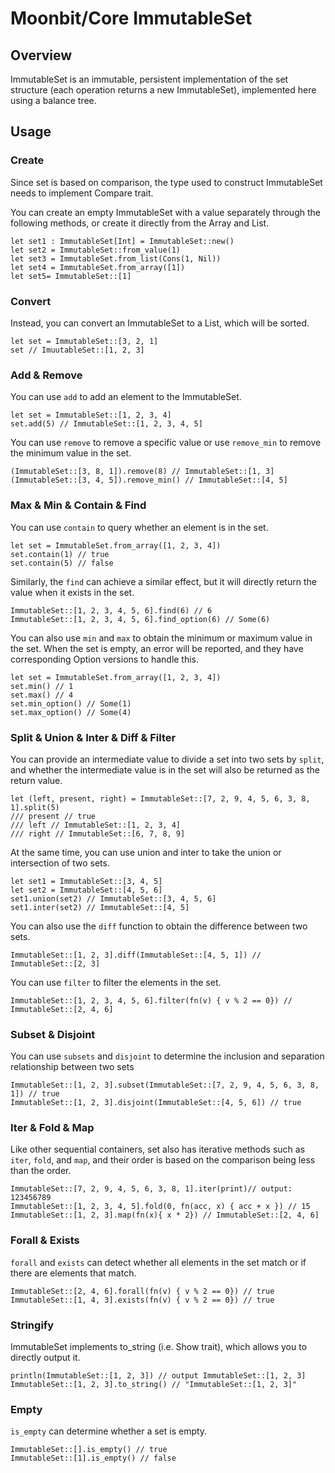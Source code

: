 # Moonbit/Core ImmutableSet

## Overview

ImmutableSet is an immutable, persistent implementation of the set structure (each operation returns a new ImmutableSet), implemented here using a balance tree.

## Usage

### Create

Since set is based on comparison, the type used to construct ImmutableSet needs to implement Compare trait.

You can create an empty ImmutableSet with a value separately through the following methods, or create it directly from the Array and List.

```moonbit
let set1 : ImmutableSet[Int] = ImmutableSet::new()
let set2 = ImmutableSet::from_value(1)
let set3 = ImmutableSet.from_list(Cons(1, Nil))
let set4 = ImmutableSet.from_array([1])
let set5= ImmutableSet::[1]
```

### Convert

Instead, you can convert an ImmutableSet to a List, which will be sorted.

```moonbit
let set = ImmutableSet::[3, 2, 1]
set // ImuutableSet::[1, 2, 3]
```

### Add & Remove

You can use `add` to add an element to the ImmutableSet.

```moonbit
let set = ImmutableSet::[1, 2, 3, 4]
set.add(5) // ImmutableSet::[1, 2, 3, 4, 5]
```

You can use `remove` to remove a specific value or use `remove_min` to remove the minimum value in the set.

```moonbit
(ImmutableSet::[3, 8, 1]).remove(8) // ImmutableSet::[1, 3]
(ImmutableSet::[3, 4, 5]).remove_min() // ImmutableSet::[4, 5]
```

### Max & Min & Contain & Find

You can use `contain` to query whether an element is in the set.

```moonbit
let set = ImmutableSet.from_array([1, 2, 3, 4])
set.contain(1) // true
set.contain(5) // false
```

Similarly, the `find` can achieve a similar effect, but it will directly return the value when it exists in the set.

```moonbit
ImmutableSet::[1, 2, 3, 4, 5, 6].find(6) // 6
ImmutableSet::[1, 2, 3, 4, 5, 6].find_option(6) // Some(6)
```

You can also use `min` and `max` to obtain the minimum or maximum value in the set. When the set is empty, an error will be reported, and they have corresponding Option versions to handle this.

```moonbit
let set = ImmutableSet.from_array([1, 2, 3, 4])
set.min() // 1
set.max() // 4
set.min_option() // Some(1)
set.max_option() // Some(4)
```

### Split & Union & Inter & Diff & Filter

You can provide an intermediate value to divide a set into two sets by `split`, and whether the intermediate value is in the set will also be returned as the return value.

```moonbit
let (left, present, right) = ImmutableSet::[7, 2, 9, 4, 5, 6, 3, 8, 1].split(5)
/// present // true
/// left // ImmutableSet::[1, 2, 3, 4]
/// right // ImmutableSet::[6, 7, 8, 9]
```

At the same time, you can use union and inter to take the union or intersection of two sets.

```moonbit
let set1 = ImmutableSet::[3, 4, 5]
let set2 = ImmutableSet::[4, 5, 6]
set1.union(set2) // ImmutableSet::[3, 4, 5, 6]
set1.inter(set2) // ImmutableSet::[4, 5]
```

You can also use the `diff` function to obtain the difference between two sets.

```moonbit
ImmutableSet::[1, 2, 3].diff(ImmutableSet::[4, 5, 1]) // ImmutableSet::[2, 3]
```

You can use `filter` to filter the elements in the set.

```moonbit
ImmutableSet::[1, 2, 3, 4, 5, 6].filter(fn(v) { v % 2 == 0}) // ImmutableSet::[2, 4, 6]
```

### Subset & Disjoint

You can use `subsets` and `disjoint` to determine the inclusion and separation relationship between two sets

```moonbit
ImmutableSet::[1, 2, 3].subset(ImmutableSet::[7, 2, 9, 4, 5, 6, 3, 8, 1]) // true
ImmutableSet::[1, 2, 3].disjoint(ImmutableSet::[4, 5, 6]) // true
```

### Iter & Fold & Map

Like other sequential containers, set also has iterative methods such as `iter`, `fold`, and `map`, and their order is based on the comparison being less than the order.

```moonbit
ImmutableSet::[7, 2, 9, 4, 5, 6, 3, 8, 1].iter(print)// output: 123456789
ImmutableSet::[1, 2, 3, 4, 5].fold(0, fn(acc, x) { acc + x }) // 15
ImmutableSet::[1, 2, 3].map(fn(x){ x * 2}) // ImmutableSet::[2, 4, 6]
```

### Forall & Exists

`forall` and `exists` can detect whether all elements in the set match or if there are elements that match.

```moonbit
ImmutableSet::[2, 4, 6].forall(fn(v) { v % 2 == 0}) // true
ImmutableSet::[1, 4, 3].exists(fn(v) { v % 2 == 0}) // true
```

### Stringify

ImmutableSet implements to_string (i.e. Show trait), which allows you to directly output it.

```moonbit
println(ImmutableSet::[1, 2, 3]) // output ImmutableSet::[1, 2, 3]
ImmutableSet::[1, 2, 3].to_string() // "ImmutableSet::[1, 2, 3]"
```

### Empty

`is_empty` can determine whether a set is empty.

```moonbit
ImmutableSet::[].is_empty() // true
ImmutableSet::[1].is_empty() // false
```
